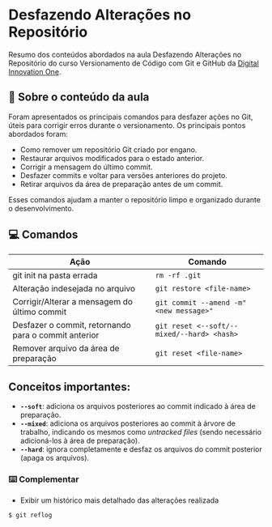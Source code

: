 # Desfazendo Alterações no Repositório

Resumo dos conteúdos abordados na aula Desfazendo Alterações no Repositório do curso Versionamento de Código com Git e GitHub da [Digital Innovation One](https://www.dio.me/).

## 📝 Sobre o conteúdo da aula

Foram apresentados os principais comandos para desfazer ações no Git, úteis para corrigir erros durante o versionamento. Os principais pontos abordados foram:

- Como remover um repositório Git criado por engano.
- Restaurar arquivos modificados para o estado anterior.
- Corrigir a mensagem do último commit.
- Desfazer commits e voltar para versões anteriores do projeto.
- Retirar arquivos da área de preparação antes de um commit.

Esses comandos ajudam a manter o repositório limpo e organizado durante o desenvolvimento.

## 💻 Comandos

| Ação                                                 | Comando                                    |
| ---------------------------------------------------- | ------------------------------------------ |
| git init na pasta errada                             | `rm -rf .git`                              |
| Alteração indesejada no arquivo                      | `git restore <file-name>`                  |
| Corrigir/Alterar a mensagem do último commit         | `git commit --amend -m"<new message>"`     |
| Desfazer o commit, retornando para o commit anterior | `git reset <--soft/--mixed/--hard> <hash>` |
| Remover arquivo da área de preparação                | `git reset <file-name>`                    |

## Conceitos importantes:

- **`--soft`**: adiciona os arquivos posteriores ao commit indicado à área de preparação.
- **`--mixed`**: adiciona os arquivos posteriores ao commit à árvore de trabalho, indicando os mesmos como _untracked files_ (sendo necessário adicioná-los à área de preparação).
- **`--hard`**: ignora completamente e desfaz os arquivos do commit posterior (apaga os arquivos).

### ⌨️ Complementar

- Exibir um histórico mais detalhado das alterações realizada

```
$ git reflog
```
